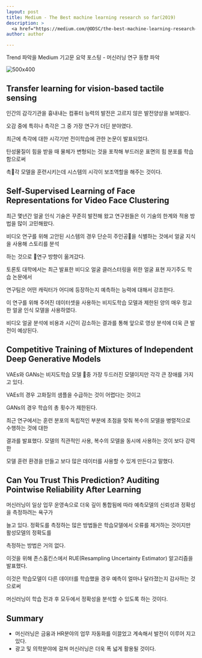 ```yaml
---
layout: post
title: Medium - The Best machine learning research so far(2019)
description: >
  <a href="https://medium.com/@ODSC/the-best-machine-learning-research-of-2019-so-far-954120947794">원문 링크 - ODSC(Open Data Science)</a>
author: author

---
```


Trend 파악을 Medium 기고문 요약 포스팅 - 머신러닝 연구 동향 파악

![500x400](https://cdn-images-1.medium.com/max/1600/0*HXLd67zuwj3VB7XT.png)

## Transfer learning for vision-based tactile sensing

인간의 감각기관을 흉내내는 컴퓨터 능력의 발전은 고르지 않은 발전양상을 보여왔다.

오감 중에 특히나 촉각은 그 중 가장 연구가 더딘 분야였다.

최근에 촉각에 대한 시각기반 전이학습에 관한 논문이 발표되었다.

탄성물질이 힘을 받을 때 물체가 변형되는 것을 포착해 부드러운 표면의 힘 분포를 학습함으로써

촉각 모델을 훈련시키는데 시스템의 시각이 보조역할을 해주는 것이다.


## Self-Supervised Learning of Face Representations for Video Face Clustering

최근 몇년간 얼굴 인식 기술은 꾸준히 발전해 왔고 연구원들은 이 기술의 한계와 적용 방법을 많이 고민해왔다.

비디오 연구를 위해 고안된 시스템의 경우 단순히 주인공을 식별하는 것에서 얼굴 지식을 사용해 스토리를 분석

하는 것으로 연구 방향이 옮겨갔다.

토론토 대학에서는 최근 발표한 비디오 얼굴 클러스터링을 위한 얼굴 표현 자기주도 학습 논문에서

연구팀은 어떤 캐릭터가 어디에 등장하는지 예측하는 능력에 대해서 강조한다.

이 연구를 위해 주어진 데이터셋을 사용하는 비지도학습 모델과 제한된 양의 매우 정교한 얼굴 인식 모델을 사용하였다.

비디오 얼굴 분석에 비용과 시간이 감소하는 결과를 통해 앞으로 영상 분석에 더욱 큰 발전이 예상된다.


## Competitive Training of Mixtures of Independent Deep Generative Models

VAEs와 GANs는 비지도학습 모델 중 가장 두드러진 모델이지만 각각 큰 장애를 가지고 있다.

VAEs의 경우 고화질의 샘플을 수급하는 것이 어렵다는 것이고

GANs의 경우 학습의 총 횟수가 제한된다.

최근 연구에서는 훈련 분포의 독립적인 부분에 초점을 맞춰 복수의 모델을 병렬적으로 수행하는 것에 대한

결과를 발표했다. 모델의 직관적인 사용, 복수의 모델을 동시에 사용하는 것이 보다 강력한

모델 훈련 환경을 만들고 보다 많은 데이터를 사용할 수 있게 만든다고 말했다.


## Can You Trust This Prediction? Auditing Pointwise Reliability After Learning

머신러닝이 일상 업무 운영속으로 더욱 깊이 통합됨에 따라 예측모델의 신뢰성과 정확성을 측정하려는 욕구가

늘고 있다. 정확도를 측정하는 많은 방법들은 학습모델에서 오류를 제거하는 것이지만 활성모델의 정확도를

측정하는 방법은 거의 없다.

이것을 위해 존스홉킨스에서 RUE(Resampling Uncertainty Estimator) 알고리즘을 발표했다.

이것은 학습모델이 다른 데이터를 학습했을 경우 예측이 얼마나 달라졌는지 감사하는 것으로써

머신러닝이 학습 전과 후 모두에서 정확성을 분석할 수 있도록 하는 것이다.

## Summary

* 머신러닝은 금융과 HR분야의 업무 자동화를 이끌었고 계속해서 발전이 이루어 지고 있다.
* 광고 및 의학분야에 걸쳐 머신러닝은 더욱 폭 넓게 활용될 것이다.
